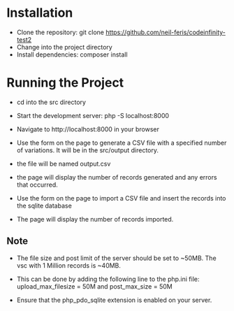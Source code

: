 # Installation

- Clone the repository: git clone https://github.com/neil-feris/codeinfinity-test2
- Change into the project directory
- Install dependencies: composer install

# Running the Project

- cd into the src directory
- Start the development server: php -S localhost:8000
- Navigate to http://localhost:8000 in your browser
- Use the form on the page to generate a CSV file with a specified number of variations. It will be in the src/output directory.
- the file will be named output.csv
- the page will display the number of records generated and any errors that occurred.

- Use the form on the page to import a CSV file and insert the records into the sqlite database
- The page will display the number of records imported.

## Note

- The file size and post limit of the server should be set to ~50MB. The vsc with 1 Million records is ~40MB.
- This can be done by adding the following line to the php.ini file: upload_max_filesize = 50M and post_max_size = 50M

- Ensure that the php_pdo_sqlite extension is enabled on your server.
